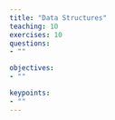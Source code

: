 ```yaml
---
title: "Data Structures"
teaching: 10
exercises: 10
questions:
- ""

objectives:
- ""

keypoints:
- ""
---
```

